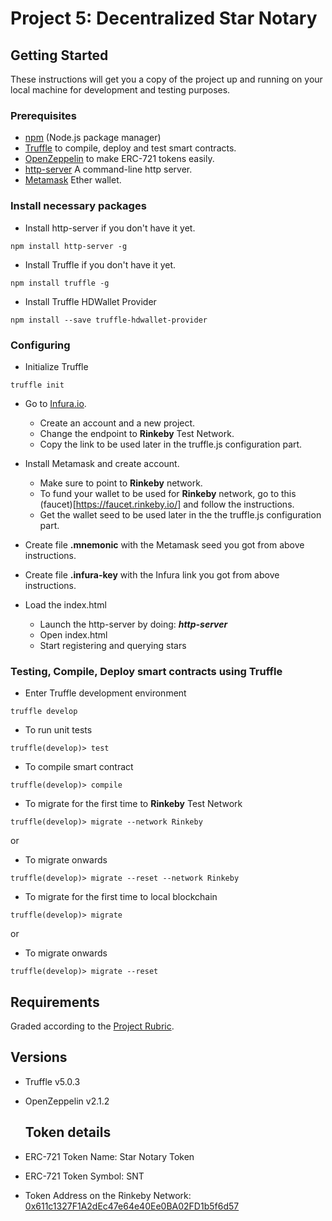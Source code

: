 # Project 5: Decentralized Star Notary

## Getting Started

These instructions will get you a copy of the project up and running on your local machine for development and testing purposes.

### Prerequisites
- [npm](https://www.npmjs.com/) (Node.js package manager)
- [Truffle](https://truffleframework.com/) to compile, deploy and test smart contracts.
- [OpenZeppelin](https://openzeppelin.org/) to make ERC-721 tokens easily.
- [http-server](https://www.npmjs.com/package/http-server) A command-line http server.
- [Metamask](https://metamask.io/) Ether wallet.

### Install necessary packages

- Install http-server if you don't have it yet.
```
npm install http-server -g
```

- Install Truffle if you don't have it yet.
```
npm install truffle -g
```

- Install Truffle HDWallet Provider
```
npm install --save truffle-hdwallet-provider
```

### Configuring

- Initialize Truffle
```
truffle init
```

- Go to [Infura.io](https://www.infura.io/). 
  - Create an account and a new project.
  - Change the endpoint to **Rinkeby** Test Network.
  - Copy the link to be used later in the truffle.js configuration part.

- Install Metamask and create account.
  - Make sure to point to **Rinkeby** network.
  - To fund your wallet to be used for **Rinkeby** network, go to this (faucet)[https://faucet.rinkeby.io/] and follow the instructions.
  - Get the wallet seed to be used later in the the truffle.js configuration part.

- Create file **.mnemonic** with the Metamask seed you got from above instructions.
- Create file **.infura-key** with the Infura link you got from above instructions.

- Load the index.html
  - Launch the http-server by doing: ***http-server***
  - Open index.html
  - Start registering and querying stars

### Testing, Compile, Deploy smart contracts using Truffle

- Enter Truffle development environment
```
truffle develop
```

- To run unit tests
```
truffle(develop)> test
```

- To compile smart contract
```
truffle(develop)> compile
```

- To migrate for the first time to **Rinkeby** Test Network
```
truffle(develop)> migrate --network Rinkeby
```
or 
- To migrate onwards
```
truffle(develop)> migrate --reset --network Rinkeby
```

- To migrate for the first time to local blockchain
```
truffle(develop)> migrate
```
or 
- To migrate onwards
```
truffle(develop)> migrate --reset
```

## Requirements

Graded according to the [Project Rubric](https://review.udacity.com/#!/rubrics/2297/view).

## Versions

* Truffle v5.0.3
* OpenZeppelin v2.1.2

	## Token details

* ERC-721 Token Name: Star Notary Token
* ERC-721 Token Symbol: SNT
* Token Address on the Rinkeby Network: [0x611c1327F1A2dEc47e64e40Ee0BA02FD1b5f6d57](https://rinkeby.etherscan.io/address/0x611c1327F1A2dEc47e64e40Ee0BA02FD1b5f6d57)
